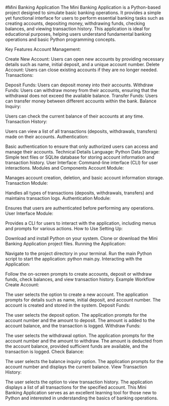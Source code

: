 #Mini Banking Application
The Mini Banking Application is a Python-based project designed to simulate basic banking operations. It provides a simple yet functional interface for users to perform essential banking tasks such as creating accounts, depositing money, withdrawing funds, checking balances, and viewing transaction history. This application is ideal for educational purposes, helping users understand fundamental banking operations and basic Python programming concepts.

Key Features
Account Management:

Create New Account: Users can open new accounts by providing necessary details such as name, initial deposit, and a unique account number.
Delete Account: Users can close existing accounts if they are no longer needed.
Transactions:

Deposit Funds: Users can deposit money into their accounts.
Withdraw Funds: Users can withdraw money from their accounts, ensuring that the withdrawal does not exceed the available balance.
Transfer Funds: Users can transfer money between different accounts within the bank.
Balance Inquiry:

Users can check the current balance of their accounts at any time.
Transaction History:

Users can view a list of all transactions (deposits, withdrawals, transfers) made on their accounts.
Authentication:

Basic authentication to ensure that only authorized users can access and manage their accounts.
Technical Details
Language: Python
Data Storage: Simple text files or SQLite database for storing account information and transaction history.
User Interface: Command-line interface (CLI) for user interactions.
Modules and Components
Account Module:

Manages account creation, deletion, and basic account information storage.
Transaction Module:

Handles all types of transactions (deposits, withdrawals, transfers) and maintains transaction logs.
Authentication Module:

Ensures that users are authenticated before performing any operations.
User Interface Module:

Provides a CLI for users to interact with the application, including menus and prompts for various actions.
How to Use
Setting Up:

Download and install Python on your system.
Clone or download the Mini Banking Application project files.
Running the Application:

Navigate to the project directory in your terminal.
Run the main Python script to start the application: python main.py.
Interacting with the Application:

Follow the on-screen prompts to create accounts, deposit or withdraw funds, check balances, and view transaction history.
Example Workflow
Create Account:

The user selects the option to create a new account.
The application prompts for details such as name, initial deposit, and account number.
The account is created and stored in the system.
Deposit Funds:

The user selects the deposit option.
The application prompts for the account number and the amount to deposit.
The amount is added to the account balance, and the transaction is logged.
Withdraw Funds:

The user selects the withdrawal option.
The application prompts for the account number and the amount to withdraw.
The amount is deducted from the account balance, provided sufficient funds are available, and the transaction is logged.
Check Balance:

The user selects the balance inquiry option.
The application prompts for the account number and displays the current balance.
View Transaction History:

The user selects the option to view transaction history.
The application displays a list of all transactions for the specified account.
This Mini Banking Application serves as an excellent learning tool for those new to Python and interested in understanding the basics of banking operations.
